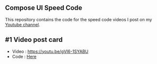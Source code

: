 ## Compose UI Speed Code

This repository contains the code for the speed code videos I post on
my [Youtube channel](https://www.youtube.com/@yveskalume).

## #1 Video post card

- Video : https://youtu.be/gVI6-1SYABU
- Code : [Here](./app/src/main/java/com/yvkalume/youtubesnippets/components/VideoPostItem.kt)
